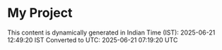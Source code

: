 # My Project

This content is dynamically generated in Indian Time (IST): 2025-06-21 12:49:20 IST
Converted to UTC: 2025-06-21 07:19:20 UTC
